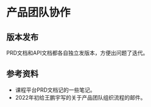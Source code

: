 # 产品团队协作

## 版本发布

PRD文档和API文档都各自独立发版本，方便出问题了迭代。

## 参考资料

- 课程平台PRD文档记的一些笔记。
- 2022年初给王鹏宇写的关于产品团队组织流程的邮件。
